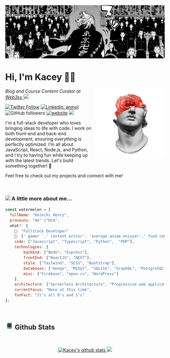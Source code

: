 <div align="center">
  <img  alt="Toman Herobanner"  src="https://github.com/kelech1/kelech1/blob/main/Banner.jpg">
</div>

# Hi, I'm Kacey 👋🏽 &nbsp;
<img align="right" width="220" src="https://github.com/kelech1/kelech1/blob/main/davidxflower.gif" />
<p><em>Blog and Course Content Curator at <a href="https://www.web3sy.com/">Web3sy
</a><img src="https://media.giphy.com/media/WUlplcMpOCEmTGBtBW/giphy.gif" width="30"> 
</em></p>

[![Twitter Follow](https://img.shields.io/twitter/follow/0xkacey?label=Follow)](https://twitter.com/intent/follow?screen_name=0xkacey)
[![Linkedin: anmol](https://img.shields.io/badge/-Kacey-blue?style=flat-square&logo=Linkedin&logoColor=white&link=https://www.linkedin.com/in/kelechi-henry/)](https://www.linkedin.com/in/kelechi-henry/)
![GitHub followers](https://img.shields.io/github/followers/kelech1?label=Follow&style=social)
[![website](https://img.shields.io/badge/Website-46a2f1.svg?&style=flat-square&logo=Google-Chrome&logoColor=white&link=https://watermxlon.vercel.app/)](https://watermxlon.vercel.app/)
![](https://visitor-badge.glitch.me/badge?page_id=kelech1.kelech1)

I'm a full-stack developer who loves bringing ideas to life with code. I work on both front-end and back-end development, ensuring everything is perfectly optimized. I’m all about JavaScript, React, Node.js, and Python, and I try to having fun while keeping up with the latest trends. Let's build something together! 🚀

Feel free to check out my projects and connect with me!

&nbsp;

### <img src="https://media.giphy.com/media/VgCDAzcKvsR6OM0uWg/giphy.gif" width="50"> A little more about me... 

```javascript
const watermelon = {
  fullName: "Kelechi Henry",
  pronouns: "He" |"Him",
  what?: {
    🔆: "Fullstack Developer"
    🌙: [' gamer ',' content writer', 'average anime enjoyer',' food connoisseur'],
    code: ["Javascript", "Typescript", "Python",  "PHP"],
    technologies: {
        backEnd: ["Node", "Express"],
        frontEnd: ["ReactJS", "NEXT"],
        style: ["Tailwind", "SCSS", "Bootstrap"],
        databases: ["mongo", "MySql", "SQLite", "GraphQL", "PostgreSQL"],
        misc: ["Firebase", "open-cv", "WordPress"]
    },
    architecture: ["Serverless Architecture", "Progressive web applications", "Single page applications"],
    currentFocus: "None at this time",
    funFact: "It's all 0's and 1's"
};
```
 &nbsp;


## <img  width="25" src="https://github.com/kelech1/kelech1/blob/main/retwopc.gif" /> Github Stats

 &nbsp;
 
<div align="center">
 

<a href="https://github.com/Kelech1">
 <img  width="420"  src="https://github-readme-stats.vercel.app/api?username=Kelech1&show_icons=true&theme=aura&count_private=true&line_height=23" alt="Kacey's github stats"/>

  <img  width="420" src="https://github-readme-streak-stats.herokuapp.com/?user=Kelech1&theme=burnt-neon&count_private=true&bg_color=0d1116&title_color=ce09ec&text_color=a4aacb&icon_color=007ec6"/>
</a>




</div>

  



